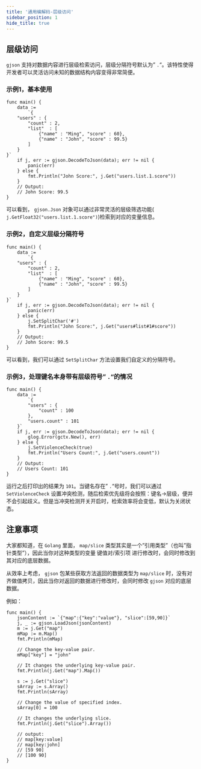 ```yaml
---
title: '通用编解码-层级访问'
sidebar_position: 1
hide_title: true
---
```


## 层级访问

`gjson` 支持对数据内容进行层级检索访问，层级分隔符号默认为” `.`“。该特性使得开发者可以灵活访问未知的数据结构内容变得非常简便。

### 示例1，基本使用

```
func main() {
	data :=
		`{
    "users" : {
        "count" : 2,
        "list"  : [
            {"name" : "Ming", "score" : 60},
            {"name" : "John", "score" : 99.5}
        ]
    }
}`
	if j, err := gjson.DecodeToJson(data); err != nil {
		panic(err)
	} else {
		fmt.Println("John Score:", j.Get("users.list.1.score"))
	}
	// Output:
	// John Score: 99.5
}
```

可以看到， `gjson.Json` 对象可以通过非常灵活的层级筛选功能( `j.GetFloat32("users.list.1.score")`)检索到对应的变量信息。

### 示例2，自定义层级分隔符号

```
func main() {
	data :=
		`{
    "users" : {
        "count" : 2,
        "list"  : [
            {"name" : "Ming", "score" : 60},
            {"name" : "John", "score" : 99.5}
        ]
    }
}`
	if j, err := gjson.DecodeToJson(data); err != nil {
		panic(err)
	} else {
		j.SetSplitChar('#')
		fmt.Println("John Score:", j.Get("users#list#1#score"))
	}
	// Output:
	// John Score: 99.5
}
```

可以看到，我们可以通过 `SetSplitChar` 方法设置我们自定义的分隔符号。

### 示例3，处理键名本身带有层级符号” `.`“的情况

```
func main() {
	data :=
		`{
        "users" : {
            "count" : 100
        },
        "users.count" : 101
    }`
	if j, err := gjson.DecodeToJson(data); err != nil {
		glog.Error(gctx.New(), err)
	} else {
		j.SetViolenceCheck(true)
		fmt.Println("Users Count:", j.Get("users.count"))
	}
	// Output:
	// Users Count: 101
}
```

运行之后打印出的结果为 `101`。当键名存在” `.`“号时，我们可以通过 `SetViolenceCheck` 设置冲突检测，随后检索优先级将会按照：键名->层级，便并不会引起歧义。但是当冲突检测开关开启时，检索效率将会变低，默认为关闭状态。

## 注意事项

大家都知道，在 `Golang` 里面， `map/slice` 类型其实是一个”引用类型”（也叫”指针类型”），因此当你对这种类型的变量 键值对/索引项 进行修改时，会同时修改到其对应的底层数据。

从效率上考虑， `gjson` 包某些获取方法返回的数据类型为 `map/slice` 时，没有对齐做值拷贝，因此当你对返回的数据进行修改时，会同时修改 `gjson` 对应的底层数据。

例如：

```
func main() {
	jsonContent := `{"map":{"key":"value"}, "slice":[59,90]}`
	j, _ := gjson.LoadJson(jsonContent)
	m := j.Get("map")
	mMap := m.Map()
	fmt.Println(mMap)

	// Change the key-value pair.
	mMap["key"] = "john"

	// It changes the underlying key-value pair.
	fmt.Println(j.Get("map").Map())

	s := j.Get("slice")
	sArray := s.Array()
	fmt.Println(sArray)

	// Change the value of specified index.
	sArray[0] = 100

	// It changes the underlying slice.
	fmt.Println(j.Get("slice").Array())

	// output:
	// map[key:value]
	// map[key:john]
	// [59 90]
	// [100 90]
}
```